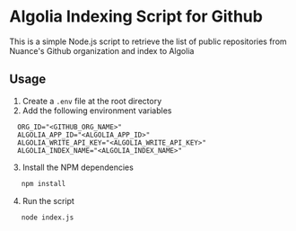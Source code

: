 # Algolia Indexing Script for Github

This is a simple Node.js script to retrieve the list of public repositories from Nuance's Github organization and index to Algolia

## Usage
1. Create a `.env` file at the root directory
2. Add the following environment variables

```
  ORG_ID="<GITHUB_ORG_NAME>"
  ALGOLIA_APP_ID="<ALGOLIA_APP_ID>"
  ALGOLIA_WRITE_API_KEY="<ALGOLIA_WRITE_API_KEY>"
  ALGOLIA_INDEX_NAME="<ALGOLIA_INDEX_NAME>"
```

3. Install the NPM dependencies

```bash
   npm install
   ```

4. Run the script

```bash
   node index.js
   ```
